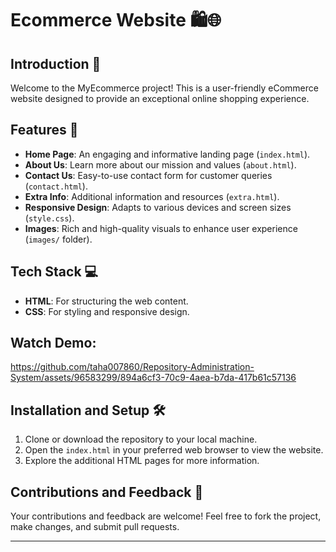 # Ecommerce Website 🛍️🌐

## Introduction 📢
Welcome to the MyEcommerce project! This is a user-friendly eCommerce website designed to provide an exceptional online shopping experience.

## Features 🌟
- **Home Page**: An engaging and informative landing page (`index.html`).
- **About Us**: Learn more about our mission and values (`about.html`).
- **Contact Us**: Easy-to-use contact form for customer queries (`contact.html`).
- **Extra Info**: Additional information and resources (`extra.html`).
- **Responsive Design**: Adapts to various devices and screen sizes (`style.css`).
- **Images**: Rich and high-quality visuals to enhance user experience (`images/` folder).

## Tech Stack 💻
- **HTML**: For structuring the web content.
- **CSS**: For styling and responsive design.

## Watch Demo:
https://github.com/taha007860/Repository-Administration-System/assets/96583299/894a6cf3-70c9-4aea-b7da-417b61c57136

## Installation and Setup 🛠️
1. Clone or download the repository to your local machine.
2. Open the `index.html` in your preferred web browser to view the website.
3. Explore the additional HTML pages for more information.

## Contributions and Feedback 💌
Your contributions and feedback are welcome! Feel free to fork the project, make changes, and submit pull requests.

---

